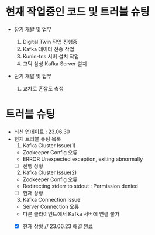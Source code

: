 # 현재 작업중인 코드 및 트러블 슈팅   

- 장기 개발 및 업무   
  1. Digital Twin 작업 진행중
  2. Kafka 데이터 전송 작업
  3. Kunin-tns 서버 설치 작업
  4. 고덕 삼성 Kafka Server 설치   

- 단기 개발 및 업무 
  1. 교차로 혼잡도 측정
     

# 트러블 슈팅
- 최신 업데이트 : 23.06.30
- 현재 트러블 슈팅 목록
  1. Kafka Cluster Issue(1)
  - Zookeeper Config 오류
  - ERROR Unexpected exception, exiting abnormally
  - [ ] 진행 상황 
  2. Kafka Cluster Issue(2)
  - Zookeeper Config 오류
  - Redirecting stderr to stdout : Permission denied 
  - [ ] 현재 상황 
  3. Kafka Connection Issue
  - Server Connection 오류
  - 다른 클라이언트에서 Kafka 서버에 연결 불가
  - [x] 현재 상황 // 23.06.23 해결 완료
     


